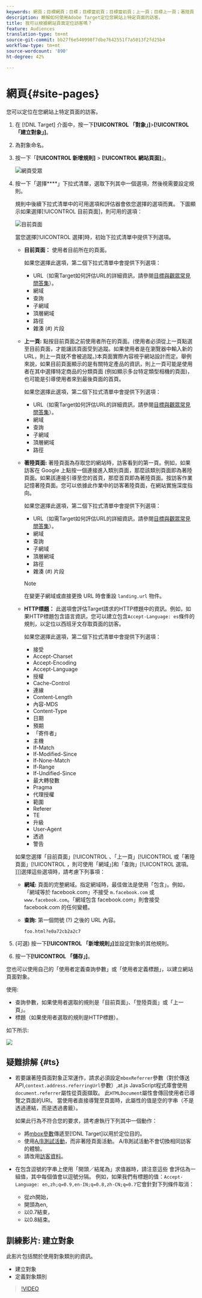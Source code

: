 ```yaml
---
keywords: 網頁；目標網頁；目標；目標當前頁；目標當前頁；上一頁；目標上一頁；著陸頁；目標著陸頁；http標頭
description: 瞭解如何使用Adobe Target定位您網站上特定頁面的訪客。
title: 我可以根據網站頁面定位訪客嗎？
feature: Audiences
translation-type: tm+mt
source-git-commit: bb27f6e540998f7dbe7642551f7a5013f2fd25b4
workflow-type: tm+mt
source-wordcount: '890'
ht-degree: 42%

---
```



# 網頁{#site-pages}

您可以定位在您網站上特定頁面的訪客。

1. 在 [!DNL Target] 介面中，按一下&#x200B;**[!UICONTROL 「對象」]**>**[!UICONTROL 「建立對象」]**。
1. 為對象命名。
1. 按一下「**[!UICONTROL 新增規則]** > **[!UICONTROL 網站頁面]**」。

   ![網頁受眾](assets/target_site_pages.png)

1. 按一下「選擇&#x200B;****」下拉式清單，選取下列其中一個選項，然後視需要設定規則。

   規則中後續下拉式清單中的可用選項和評估器會依您選擇的選項而異。 下圖顯示如果選擇[!UICONTROL 目前頁面]，則可用的選項：

   ![目前頁面](/help/c-target/c-audiences/c-target-rules/assets/current-page.png)

   當您選擇[!UICONTROL 選擇]時，初始下拉式清單中提供下列選項。

   * **目前頁面：** 使用者目前所在的頁面。

      如果您選擇此選項，第二個下拉式清單中會提供下列選項：

      * URL（如需Target如何評估URL的詳細資訊，請參閱[目標與觀眾常見問答集](/help/c-target/c-troubleshooting-targets-and-audiences/troubleshooting-targets-and-audiences.md)）。
      * 網域
      * 查詢
      * 子網域
      * 頂層網域
      * 路徑
      * 雜湊 (#) 片段
   * **上一頁:** 點按目前頁面之前使用者所在的頁面。(使用者必須從上一頁點選至目前頁面，才能讓該頁面受到追蹤。如果使用者是在瀏覽器中輸入新的 URL，則上一頁就不會被追蹤。)本頁面實際內容視乎網站設計而定。舉例來說，如果目前頁面顯示的是有關特定產品的資訊，則上一頁可能是使用者在其中選擇特定商品的分類頁面 (例如顯示多台特定類型相機的頁面)，也可能是引導使用者來到最後頁面的首頁。

      如果您選擇此選項，第二個下拉式清單中會提供下列選項：

      * URL（如需Target如何評估URL的詳細資訊，請參閱[目標與觀眾常見問答集](/help/c-target/c-troubleshooting-targets-and-audiences/troubleshooting-targets-and-audiences.md)）。
      * 網域
      * 查詢
      * 子網域
      * 頂層網域
      * 路徑
   * **著陸頁面:** 著陸頁面為存取您的網站時，訪客看到的第一頁。例如，如果訪客在 Google 上點按一個連接進入類別頁面，那麼該類別頁面即為著陸頁面。如果該連接引導至您的首頁，那麼首頁即為著陸頁面。按訪客作業記憶著陸頁面。您可以依據此作業中的訪客著陸頁面，在網站實施深度指向。

      如果您選擇此選項，第二個下拉式清單中會提供下列選項：

      * URL（如需Target如何評估URL的詳細資訊，請參閱[目標與觀眾常見問答集](/help/c-target/c-troubleshooting-targets-and-audiences/troubleshooting-targets-and-audiences.md)）。
      * 網域
      * 查詢
      * 子網域
      * 頂層網域
      * 路徑
      * 雜湊 (#) 片段

      >[!NOTE]
      >
      >在變更子網域或直接更換 URL 時會重設 `landing.url` 物件。

   * **HTTP標題：** 此選項會評估Target請求的HTTP標題中的資訊。例如，如果HTTP標題包含語言資訊，您可以建立包含`Accept-Language: es`條件的規則，以定位以西班牙文存取頁面的訪客。

      如果您選擇此選項，第二個下拉式清單中會提供下列選項：

      * 接受
      * Accept-Charset
      * Accept-Encoding
      * Accept-Language
      * 授權
      * Cache-Control
      * 連線
      * Content-Length
      * 內容-MDS
      * Content-Type
      * 日期
      * 預期
      * 「寄件者」
      * 主機
      * If-Match
      * If-Modified-Since
      * If-None-Match
      * If-Range
      * If-Undified-Since
      * 最大轉發數
      * Pragma
      * 代理授權
      * 範圍
      * Referer
      * TE
      * 升級
      * User-Agent
      * 透過
      * 警告

   如果您選擇「目前頁面」[!UICONTROL 、「上一頁」[!UICONTROL 或「著陸頁面」[!UICONTROL ，則可使用「網域」]和「查詢」[!UICONTROL 選項。 ]]]選擇這些選項時，請考慮下列事項：

   * **網域:** 頁面的完整網域。指定網域時，最佳做法是使用「包含」。例如，「網域等於 facebook.com」不接受 `m.facebook.com` 或 `www.facebook.com`。「網域包含 facebook.com」則會接受 facebook.com 的任何變體。
   * **查詢:** 第一個問號 (?) 之後的 URL 內容。

      `foo.html?e0a72cb2a2c7`





1. (可選) 按一下&#x200B;**[!UICONTROL 「新增規則」]**&#x200B;並設定對象的其他規則。
1. 按一下&#x200B;**[!UICONTROL 「儲存」]**。

您也可以使用自己的「使用者定義查詢參數」或「使用者定義標題」，以建立網站頁面對象。

使用:

* 查詢參數，如果使用者選取的規則是「目前頁面」、「登陸頁面」或「上一頁」。
* 標題（如果使用者選取的規則是HTTP標題）。

如下所示:

![](assets/site_pages.png)

## 疑難排解 {#ts}

* 若要讓著陸頁面對象正常運作，請求必須設定`mboxReferrer`參數（對於傳送API,`context.address.referringUrl`參數）,at.js JavaScript程式庫會使用`document.referrer`屬性從頁面擷取。 此`HTMLDocument`屬性會傳回使用者已導覽之頁面的URI。 當使用者直接導覽至頁面時，此屬性的值是空的字串（不是透過連結，而是透過書籤）。

   如果此行為不符合您的要求，請考慮執行下列其中一個動作：

   * 將[mbox參數](/help/c-implementing-target/c-implementing-target-for-client-side-web/t-mbox-download/c-understanding-global-mbox/pass-parameters-to-global-mbox.md)傳遞至[!DNL Target]以用於定位目的。
   * 使用[A/B測試活動](/help/c-activities/t-test-ab/test-ab.md)，而非著陸頁面活動。 A/B測試活動不會切換相同訪客的體驗。
   * 請改用[訪客資料](/help/c-target/c-audiences/c-target-rules/visitor-profile.md)。

* 在包含逗號的字串上使用「開頭／結尾為」求值器時，請注意這些
會評估為一組值，其中每個值會以逗號分隔。 例如，如果我們有標題的值：`Accept-Language: en,zh;q=0.9,en-IN;q=0.8,zh-CN;q=0.7`它會針對下列條件取消：
   * 從zh開始，
   * 開頭為en,
   * 以0.7結束，
   * 以0.8結束。

## 訓練影片: 建立對象

此影片包括關於使用對象類別的資訊。

* 建立對象
* 定義對象類別

>[!VIDEO](https://video.tv.adobe.com/v/17392)
